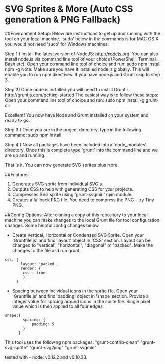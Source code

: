 # SVG Sprites & More (Auto CSS generation & PNG Fallback)

##Environment Setup:
Below are instructions to get up and running with the tool on your local machine. 'sudo' below in the commands is for MAC OS X you would not need 'sudo' for Windows machines.

Step 1 ) Install the latest version of NodeJS: http://nodejs.org. You can also install node.js via command line tool of your choice (PowerShell, Terminal, Bash etc). Open your command line tool of choice and run: sudo npm install npm -g
Note: Make sure you have it installed node.js globally. This will enable you to run npm directives. If you have node.js and Grunt skip to step 3.

Step 2) Once node is installed you will need to install Grunt : http://gruntjs.com/getting-started
The easiest way is to follow these steps: Open your command line tool of choice and run: sudo npm install -g grunt-cli

Excellent! You now have Node and Grunt installed on your system and ready to go.

Step 3 ) Once you are in the project directory, type in the following command: sudo npm install

Step 4 ) Now all packages have been included into a 'node_modules' directory. Once this is complete type 'grunt' into the command line and we are up and running.

That is it. You can now generate SVG sprites plus more.

##Features:
1. Generates SVG sprite from individual SVG's.
2. Outputs CSS to help with generating CSS for your projects.
3. Compresses SVG sprite using 'grunt-svgmin' npm module.
4. Creates a fallback PNG file. You need to compress the PNG - try Tiny PNG.

##Config Options:
After cloning a copy of this repository to your local machine you can make changes to the local Grunt file for tool configuration changes. Some helpful config changes below.

* Create Vertical, Horizontal or Condensed SVG Sprite. Open your 'Gruntfile.js' and find 'layout' object in 'CSS' section. Layout can be changed to "vertical", "horizontal", "diagonal" or "packed". Make the changes to the file and run grunt.
```
css: {
       layout: 'packed',
       render: {
        css : true
        }
     }
```
* Spacing between individual icons in the sprite file. Open your 'Gruntfile.js' and find 'padding' object in 'shape' section. Provide a integer value for spacing around icons in the sprite file. Single pixel value which is then applied to all four edges.
```
shape:{
        spacing: {
            padding: 5
        }
      }
```
This tool uses the following npm packages:
    "grunt-contrib-clean"
    "grunt-svg-sprite"
    "grunt-svg2png"
    "grunt-svgmin"

tested with - node: v0.12.2 and v0.10.33.
